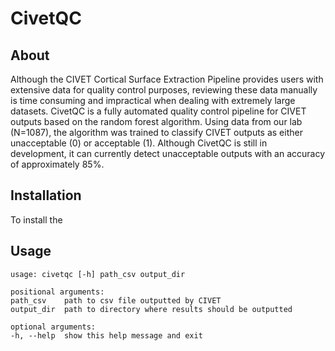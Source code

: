 # CivetQC

## About

Although the CIVET Cortical Surface Extraction Pipeline provides users with extensive data for quality control purposes, reviewing these data manually is time consuming and impractical when dealing with extremely large datasets. CivetQC is a fully automated quality control pipeline for CIVET outputs based on the random forest algorithm. Using data from our lab (N=1087), the algorithm was trained to classify CIVET outputs as either unacceptable (0) or acceptable (1). Although CivetQC is still in development, it can currently detect unacceptable outputs with an accuracy of approximately 85%.

## Installation

To install the 

## Usage

    usage: civetqc [-h] path_csv output_dir

    positional arguments:
    path_csv    path to csv file outputted by CIVET
    output_dir  path to directory where results should be outputted

    optional arguments:
    -h, --help  show this help message and exit

